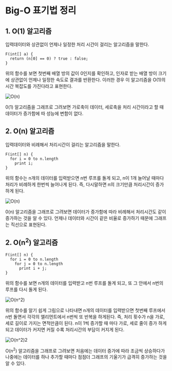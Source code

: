 # Big-O 표기법 정리

## 1. O(1) 알고리즘

입력데이터와 상관없이 언제나 일정한 처리 시간이 걸리는 알고리즘을 말한다.

```
F(int[] a) {
  return (n[0] == 0) ? true : false;
}
```
위의 함수를 보면 첫번째 배열 방의 값이 0인지를 확인하고, 인자로 받는 배열 방이 크기에 상관없이 언제나 일정한 속도로 결과를 반환한다. 이러한 경우
이 알고리즘을 O(1)의 시간 복잡도를 가진다라고 표현한다.

![O(n)]()

0(1) 알고리즘을 그래프로 그려보면 가로축이 데이터, 세로축을 처리 시간이라고 할 때 데이터가 증가함에 따 성능에 변함이 없다.

## 2. O(n) 알고리즘

입력데이터와 비례해서 처리시간이 걸리는 알고리즘을 말한다.

```
F(int[] n) {
  for i = 0 to n.length
    print i;
}
```
위의 함수는 n개의 데이터를 입력받으면 n번 루프를 돌게 되고, n이 1개 늘어날 때마다 처리가 비례하게 한번씩 늘어나게 된다. 즉, 다시말하면 n의 크기만큼 처리시간이 증가하게 된다.

![O(n)]()

0(n) 알고리즘을 그래프로 그려보면 데이터가 증가함에 따라 비례해서 처리시간도 같이 증가하는 것을 알 수 있다. 언제나 데이터와 시간이 같은 비율로 증가하기 때문에 그래프는 직선으로 표현된다.

## 2. O(n<sup>2</sup>) 알고리즘

```
F(int[] n) {
  for i = 0 to n.length
    for j = 0 to n.length
      print i + j;
}
```

위의 함수를 보면 n개의 데이터를 입력받고 n번 루프를 돌게 되고, 또 그 안에서 n번의 루프를 다시 돌게 된다.

![O(n^2)]()

위의 함수를 알기 쉽게 그림으로 나타내면 n개의 데이터를 입력받으면 첫번째 루프에서 n번 돌면서 각각의 엘리먼트에서 n번씩 또 반복을 하게된다. 즉, 처리 횟수가 n을 가로, 세로 길이로 가지는 면적만큼이 된다. n이 1씩 증가할 때 마다 가로, 세로 줄이 증가 하게 되고 데이터가 커지면 커질 수록 처리시간의 부담이 커지게 된다.

![O(n^2)2]()

O(n<sup>2</sup>) 알고리즘을 그래프로 그려보면 처음에는 데이터 증가에 따라 조금씩 상승하다가 나중에는 데이터를 하나 추가할 때마다 점점더 그래프의 기울기가 급격히 증가하는 것을 알 수 있다.
